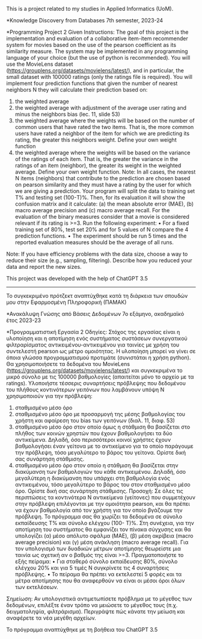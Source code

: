 This is a project related to my studies in Applied Informatics (UoM). 

*Knowledge Discovery from Databases
7th semester, 2023-24

*Programming Project 2
Given Instructions: 
The goal of this project is the implementation and evaluation of a collaborative item-item
recommender system for movies based on the use of the pearson coefficient as its similarity
measure. The system may be implemented in any programming language of your choice (but the
use of python is recommended). You will use the MovieLens dataset
(https://grouplens.org/datasets/movielens/latest/), and in particular, the small dataset with 100000
ratings (only the ratings file is required).
You will implement four prediction functions that given the number of nearest neighbors N they
will calculate their prediction based on:
1. the weighted average 
2. the weighted average with adjustment of the average user rating and minus the neighbors
bias (lec. 11, slide 53)
3. the weighted average where the weights will be based on the number of common users that
have rated the two items. That is, the more common users have rated a neighbor of the item
for which we are predicting its rating, the greater this neighbors weight. Define your own
weight function
4. the weighted average where the weights will be based on the variance of the ratings of each
item. That is, the greater the variance in the ratings of an item (neighbor), the greater its
weight in the weighted average. Define your own weight function. 
Note: In all cases, the nearest N items (neighbors) that contribute to the prediction are chosen based
on pearson similarity and they must have a rating by the user for which we are giving a prediction. 
Your program will split the data to training set T% and testing set (100-Τ)%. Then, for its
evaluation it will show the confusion matrix and it calculate: (a) the mean absolute error (MAE), (b)
macro average precision and (c) macro average recall. For the evaluation of the binary measures
consider that a movie is considered relevant if its rating is >=3.
Run the following experiment:
• For a fixed training set of 80%, test set 20% and for 5 values of Ν compare the 4 prediction
functions.
• The experiment should be run 5 times and the reported evaluation measures should be the
average of all runs.

Note: If you have efficiency problems with the data size, choose a way to reduce their size (e.g.,
sampling, filtering). Describe how you reduced your data and report the new sizes. 

This project was developed with the help of ChatGPT 3.5 


________________________________________

Το συγκεκριμένο πρότζεκτ αναπτύχθηκε κατά τη διάρκεια των σπουδών μου στην Εφαρμοσμένη Πληροφορική (ΠΑΜΑΚ)

*Ανακάλυψη Γνώσης από Βάσεις Δεδομένων
7ο εξάμηνο, ακαδημαϊκό έτος 2023-23

*Προγραμματιστική Εργασία 2
Οδηγίες:
Στόχος της εργασίας είναι η υλοποίηση και η αποτίμηση ενός συστήματος συστάσεων
συνεργατικού φιλτραρίσματος αντικειμένου-αντικειμένου για ταινίες με χρήση του συντελεστή
pearson ως μέτρο ομοιότητας. Η υλοποίηση μπορεί να γίνει σε όποια γλώσσα προγραμματισμού
προτιμάτε (συνιστάται η χρήση python). Θα χρησιμοποιήσετε τα δεδομένα του MovieLens
(https://grouplens.org/datasets/movielens/latest/) και συγκεκριμένα το μικρό σύνολο με τις 100000
βαθμολογίες (απαιτείται μόνο το αρχείο με τα ratings).
Υλοποιήστε τέσσερις συναρτήσεις πρόβλεψης που δεδομένου του πλήθους κοντινότερων γειτόνων
που λαμβάνουν υπόψη Ν χρησιμοποιούν για την πρόβλεψη:
1. σταθμισμένο μέσο όρο
2. σταθμισμένο μέσο όρο με προσαρμογή της μέσης βαθμολογίας του χρήστη και αφαίρεση
του bias των γειτόνων (διαλ. 11, διαφ. 53)
3. σταθμισμένο μέσο όρο στον οποίο όμως η στάθμιση θα βασίζεται στο πλήθος των κοινών
χρηστών που έχουν βαθμολογήσει τα δύο αντικείμενα. Δηλαδή, όσο περισσότεροι κοινοί
χρήστες έχουν βαθμολογήσει έναν γείτονα με το αντικείμενο για το οποίο παράγουμε την
πρόβλεψη, τόσο μεγαλύτερο το βάρος του γείτονα. Ορίστε δική σας συνάρτηση στάθμισης. 
4. σταθμισμένο μέσο όρο στον οποίο η στάθμιση θα βασίζεται στην διακύμανση των
βαθμολογιών του κάθε αντικειμένου. Δηλαδή, όσο μεγαλύτερη η διακύμανση που υπάρχει
στη βαθμολογία ενός αντικειμένου, τόσο μεγαλύτερο το βάρος του στον σταθμισμένο μέσο
όρο. Ορίστε δική σας συνάρτηση στάθμισης. 
Προσοχή: Σε όλες τις περιπτώσεις τα κοντινότερα Ν αντικείμενα (γείτονες) που συμμετέχουν στην
πρόβλεψη επιλέγονται με την ομοιότητα pearson, και θα πρέπει να έχουν βαθμολογία από τον
χρήστη για τον οποίο βγάζουμε την πρόβλεψη.
Το πρόγραμμα σας θα χωρίζει τα δεδομένα σε σύνολο εκπαίδευσης Τ% και σύνολο ελέγχου (100-
Τ)%. Στη συνέχεια, για την αποτίμηση του συστήματος θα εμφανίζει τον πίνακα σύγχυσης και θα
υπολογίζει (α) μέσο απόλυτο σφάλμα (MAE), (β) μέση ακρίβεια (macro average precision) και (γ)
μέση ανάκληση (macro average recall). Για τον υπολογισμό των δυαδικών μέτρων αποτίμησης
θεωρείστε μια ταινία ως σχετική αν ο βαθμός της είναι >=3.
Πραγματοποιήστε το εξής πείραμα:
• Για σταθερό σύνολο εκπαίδευσης 80%, σύνολο ελέγχου 20% και για 5 τιμές Ν συγκρίνετε
τις 4 συναρτήσεις πρόβλεψης.
• Το πείραμα θα πρέπει να εκτελεστεί 5 φορές και τα μέτρα αποτίμησης που θα αναφερθούν
να είναι οι μέσοι όροι όλων των εκτελέσεων.

Σημείωση: Αν υπολογιστικά αντιμετωπίσετε πρόβλημα με το μέγεθος των δεδομένων, επιλέξτε
έναν τρόπο να μειώσετε το μέγεθος τους (π.χ. δειγματοληψία, φιλτράρισμα). Περιγράψτε πώς
κάνατε την μείωση και αναφέρετε τα νέα μεγέθη αρχείων.

Το πρόγραμμα αναπτύχθηκε με τη βοήθεια του ChatGPT 3.5
